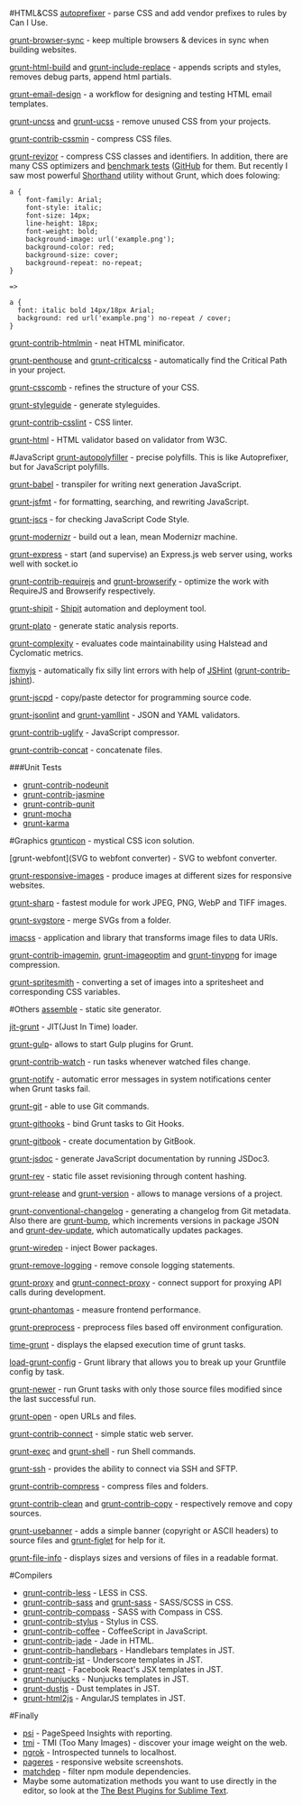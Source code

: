 #HTML&CSS
[autoprefixer](https://github.com/postcss/autoprefixer) - parse CSS and add vendor prefixes to rules by Can I Use.

[grunt-browser-sync](https://github.com/BrowserSync/grunt-browser-sync) - keep multiple browsers & devices in sync when building websites.

[grunt-html-build](https://github.com/spatools/grunt-html-build) and [grunt-include-replace](https://github.com/alanshaw/grunt-include-replace) - appends scripts and styles, removes debug parts, append html partials.

[grunt-email-design](https://github.com/leemunroe/grunt-email-design) - a workflow for designing and testing HTML email templates.

[grunt-uncss](https://github.com/addyosmani/grunt-uncss) and [grunt-ucss](https://github.com/ullmark/grunt-ucss) - remove unused CSS from your projects.

[grunt-contrib-cssmin](https://github.com/gruntjs/grunt-contrib-cssmin) - compress CSS files.

[grunt-revizor](https://github.com/atrolov/grunt-revizor) - compress CSS classes and identifiers. In addition, there are many CSS optimizers and [benchmark tests](http://goalsmashers.github.io/css-minification-benchmark/) ([GitHub](https://github.com/GoalSmashers/css-minification-benchmark) for them. But recently I saw most powerful [Shorthand](https://github.com/frankmarineau/shorthand) utility without Grunt, which does folowing:
```
a {
	font-family: Arial;
	font-style: italic;
	font-size: 14px;
	line-height: 18px; 
	font-weight: bold;
    background-image: url('example.png');
    background-color: red;
    background-size: cover;
    background-repeat: no-repeat;
}

=>

a {
  font: italic bold 14px/18px Arial;
  background: red url('example.png') no-repeat / cover;
}
```

[grunt-contrib-htmlmin](https://github.com/gruntjs/grunt-contrib-htmlmin) - neat HTML minificator. 

[grunt-penthouse](https://github.com/fatso83/grunt-penthouse) and [grunt-criticalcss](https://github.com/filamentgroup/grunt-criticalcss) - automatically find the Critical Path in your project. 

[grunt-csscomb](https://github.com/csscomb/grunt-csscomb) - refines the structure of your CSS. 

[grunt-styleguide](https://github.com/indieisaconcept/grunt-styleguide) - generate styleguides.

[grunt-contrib-csslint](https://www.npmjs.com/package/grunt-contrib-csslint) - CSS linter. 

[grunt-html](https://github.com/jzaefferer/grunt-html) - HTML validator based on validator from W3C.

#JavaScript
[grunt-autopolyfiller](https://github.com/azproduction/grunt-autopolyfiller/) - precise polyfills. This is like Autoprefixer, but for JavaScript polyfills. 

[grunt-babel](https://github.com/babel/babel) - transpiler for writing next generation JavaScript.

[grunt-jsfmt](https://github.com/james2doyle/grunt-jsfmt) - for formatting, searching, and rewriting JavaScript.

[grunt-jscs](https://github.com/jscs-dev/grunt-jscs) - for checking JavaScript Code Style.

[grunt-modernizr](https://github.com/Modernizr/grunt-modernizr) - build out a lean, mean Modernizr machine.

[grunt-express](https://github.com/blai/grunt-express) - start (and supervise) an Express.js web server using, works well with socket.io

[grunt-contrib-requirejs](https://github.com/gruntjs/grunt-contrib-requirejs) and [grunt-browserify](https://github.com/jmreidy/grunt-browserify) - optimize the work with RequireJS and Browserify respectively.

[grunt-shipit](https://github.com/shipitjs/grunt-shipit) - [Shipit](https://github.com/shipitjs/shipit) automation and deployment tool.

[grunt-plato](https://github.com/jsoverson/grunt-plato) - generate static analysis reports.

[grunt-complexity](https://github.com/vigetlabs/grunt-complexity) - evaluates code maintainability using Halstead and Cyclomatic metrics.

[fixmyjs](https://github.com/jonschlinkert/grunt-fixmyjs) - automatically fix silly lint errors with help of [JSHint](http://jshint.com/) ([grunt-contrib-jshint](https://github.com/gruntjs/grunt-contrib-jshint)).

[grunt-jscpd](https://github.com/kucherenko/jscpd) - copy/paste detector for programming source code.

[grunt-jsonlint](https://github.com/brandonramirez/grunt-jsonlint) and [grunt-yamllint](https://github.com/geedew/grunt-yamllint) - JSON and YAML validators.

[grunt-contrib-uglify](https://github.com/gruntjs/grunt-contrib-uglify) - JavaScript compressor. 

[grunt-contrib-concat](https://github.com/gruntjs/grunt-contrib-concat) - concatenate files. 

###Unit Tests
* [grunt-contrib-nodeunit](https://github.com/gruntjs/grunt-contrib-nodeunit)
* [grunt-contrib-jasmine](https://github.com/gruntjs/grunt-contrib-jasminen)
* [grunt-contrib-qunit](https://github.com/gruntjs/grunt-contrib-qunit)
* [grunt-mocha](https://github.com/kmiyashiro/grunt-mocha)
* [grunt-karma](https://github.com/karma-runner/grunt-karma) 

#Graphics
[grunticon](https://github.com/filamentgroup/grunticon) - mystical CSS icon solution.

[grunt-webfont](SVG to webfont converter) - SVG to webfont converter.

[grunt-responsive-images](https://github.com/andismith/grunt-responsive-images) - produce images at different sizes for responsive websites.

[grunt-sharp](https://www.npmjs.com/package/grunt-sharp) - fastest module for work JPEG, PNG, WebP and TIFF images.

[grunt-svgstore](https://github.com/FWeinb/grunt-svgstore) - merge SVGs from a folder.

[imacss](https://github.com/akoenig/imacss) - application and library that transforms image files to data URIs. 

[grunt-contrib-imagemin](https://github.com/gruntjs/grunt-contrib-imagemin), [grunt-imageoptim](https://github.com/JamieMason/grunt-imageoptim) and [grunt-tinypng](https://github.com/marrone/grunt-tinypng) for image compression.

[grunt-spritesmith](https://github.com/Ensighten/grunt-spritesmith) - converting a set of images into a spritesheet and corresponding CSS variables.


#Others
[assemble](https://github.com/assemble/assemble) - static site generator.

[jit-grunt](https://github.com/shootaroo/jit-grunt) - JIT(Just In Time) loader. 

[grunt-gulp](https://github.com/shama/grunt-gulp)- allows to start Gulp plugins for Grunt.

[grunt-contrib-watch](https://github.com/gruntjs/grunt-contrib-watch) - run tasks whenever watched files change.

[grunt-notify](https://github.com/dylang/grunt-notify) - automatic error messages in system notifications center when Grunt tasks fail.

[grunt-git](https://github.com/rubenv/grunt-git) - able to use Git commands.

[grunt-githooks](https://github.com/wecodemore/grunt-githooks) - bind Grunt tasks to Git Hooks. 

[grunt-gitbook](https://github.com/GitbookIO/grunt-gitbook) - create documentation by GitBook.

[grunt-jsdoc](https://github.com/krampstudio/grunt-jsdoc) - generate JavaScript documentation by running JSDoc3.

[grunt-rev](https://github.com/cbas/grunt-rev) - static file asset revisioning through content hashing.

[grunt-release](https://github.com/geddski/grunt-release) and [grunt-version](https://github.com/kswedberg/grunt-version) - allows to manage versions of a project.

[grunt-conventional-changelog](https://github.com/btford/grunt-conventional-changelog) - generating a changelog from Git metadata. Also there are [grunt-bump](https://github.com/vojtajina/grunt-bump), which increments versions in package JSON and [grunt-dev-update](https://github.com/pgilad/grunt-dev-update), which automatically updates packages.

[grunt-wiredep](https://github.com/stephenplusplus/grunt-wiredep) - inject Bower packages.

[grunt-remove-logging](https://github.com/ehynds/grunt-remove-logging) - remove console logging statements.

[grunt-proxy](https://github.com/tutukin/grunt-proxy) and [grunt-connect-proxy](https://github.com/drewzboto/grunt-connect-proxy) - connect support for proxying API calls during development.

[grunt-phantomas](https://github.com/stefanjudis/grunt-phantomas) - measure frontend performance. 

[grunt-preprocess](https://github.com/jsoverson/grunt-preprocess) - preprocess files based off environment configuration. 

[time-grunt](https://github.com/sindresorhus/time-grunt) - displays the elapsed execution time of grunt tasks.

[load-grunt-config](https://github.com/firstandthird/load-grunt-config) - Grunt library that allows you to break up your Gruntfile config by task.

[grunt-newer](https://github.com/tschaub/grunt-newer) - run Grunt tasks with only those source files modified since the last successful run.

[grunt-open](https://github.com/jsoverson/grunt-open) - open URLs and files. 

[grunt-contrib-connect](https://github.com/gruntjs/grunt-contrib-connect) - simple static web server. 

[grunt-exec](https://github.com/jharding/grunt-exec) and [grunt-shell](https://github.com/sindresorhus/grunt-shell) - run Shell commands.

[grunt-ssh](https://github.com/chuckmo/grunt-ssh) - provides the ability to connect via SSH and SFTP.

[grunt-contrib-compress](https://github.com/gruntjs/grunt-contrib-compress) - compress files and folders.

[grunt-contrib-clean](https://github.com/gruntjs/grunt-contrib-clean) and [grunt-contrib-copy](https://github.com/gruntjs/grunt-contrib-copy) - respectively remove and copy sources. 

[grunt-usebanner](https://github.com/mattstyles/grunt-banner) - adds a simple banner (copyright or ASCII headers) to source files and [grunt-figlet](https://github.com/patorjk/grunt-figlet) for help for it.

[grunt-file-info](https://github.com/hansifer/grunt-file-info) - displays sizes and versions of files in a readable format.

#Compilers
* [grunt-contrib-less](https://github.com/gruntjs/grunt-contrib-less) - LESS in CSS.
* [grunt-contrib-sass](https://github.com/gruntjs/grunt-contrib-sass) and [grunt-sass](https://github.com/sindresorhus/grunt-sass) - SASS/SCSS in СSS.
* [grunt-contrib-compass](https://github.com/gruntjs/grunt-contrib-compass) - SASS with Compass in CSS.
* [grunt-contrib-stylus](https://github.com/gruntjs/grunt-contrib-stylus) - Stylus in CSS.
* [grunt-contrib-coffee](https://github.com/gruntjs/grunt-contrib-coffee) - CoffeeScript in JavaScript.
* [grunt-contrib-jade](https://github.com/gruntjs/grunt-contrib-jade) - Jade in HTML.
* [grunt-contrib-handlebars](https://github.com/gruntjs/grunt-contrib-handlebars) - Handlebars templates in JST.
* [grunt-contrib-jst](https://github.com/gruntjs/grunt-contrib-jst) - Underscore templates in JST.
* [grunt-react](https://github.com/ericclemmons/grunt-react) - Facebook React's JSX templates in JST.
* [grunt-nunjucks](https://github.com/jlongster/grunt-nunjucks) - Nunjucks templates in JST. 
* [grunt-dustjs](https://github.com/STAH/grunt-dustjs) - Dust templates in JST.
* [grunt-html2js](https://github.com/karlgoldstein/grunt-html2js) - AngularJS templates in JST.

#Finally
* [psi](https://github.com/addyosmani/psi) - PageSpeed Insights with reporting.
* [tmi](https://github.com/addyosmani/tmi) -  TMI (Too Many Images) - discover your image weight on the web.
* [ngrok](https://ngrok.com/) - Introspected tunnels to localhost.
* [pageres](https://github.com/sindresorhus/pageres) - responsive website screenshots. 
* [matchdep](https://github.com/tkellen/node-matchdep) -  filter npm module dependencies.
* Maybe some automatization methods you want to use directly in the editor, so look at the [The Best Plugins for Sublime Text](http://ipestov.com/the-best-plugins-for-sublime-text/). 



